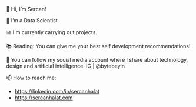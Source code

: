   👋 Hi, I’m Sercan!

  👀 I’m a Data Scientist.
  
  📊 I'm currently carrying out projects.
  
  📚 Reading: You can give me your best self development recommendations!

  📱 You can follow my social media account where I share about technology, design and artificial intelligence. 
     IG | @bytebeyin
  
  📫 How to reach me: 
  - https://linkedin.com/in/sercanhalat
  - https://sercanhalat.com
<!---
nullinverba/nullinverba is a ✨ special ✨ repository because its `README.md` (this file) appears on your GitHub profile.
You can click the Preview link to take a look at your changes.
--->
